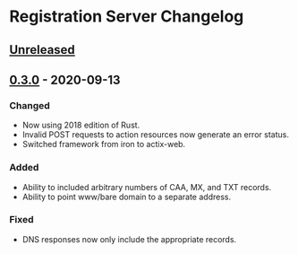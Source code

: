 # Registration Server Changelog

## [Unreleased]

## [0.3.0] - 2020-09-13
### Changed
- Now using 2018 edition of Rust.
- Invalid POST requests to action resources now generate an error status.
- Switched framework from iron to actix-web.
### Added
- Ability to included arbitrary numbers of CAA, MX, and TXT records.
- Ability to point www/bare domain to a separate address.
### Fixed
- DNS responses now only include the appropriate records.

[Unreleased]: https://github.com/WebThingsIO/registration_server/compare/v0.3.0...HEAD
[0.3.0]: https://github.com/WebThingsIO/registration_server/compare/v0.2.0...v0.3.0
